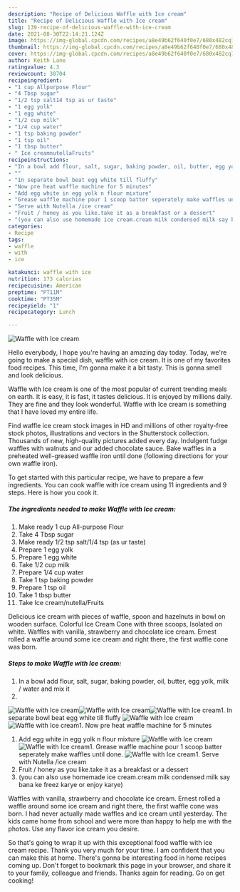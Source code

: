 ```yaml
---
description: "Recipe of Delicious Waffle with Ice cream"
title: "Recipe of Delicious Waffle with Ice cream"
slug: 139-recipe-of-delicious-waffle-with-ice-cream
date: 2021-08-30T22:14:21.124Z
image: https://img-global.cpcdn.com/recipes/a8e49b62f640f0e7/680x482cq70/waffle-with-ice-cream-recipe-main-photo.jpg
thumbnail: https://img-global.cpcdn.com/recipes/a8e49b62f640f0e7/680x482cq70/waffle-with-ice-cream-recipe-main-photo.jpg
cover: https://img-global.cpcdn.com/recipes/a8e49b62f640f0e7/680x482cq70/waffle-with-ice-cream-recipe-main-photo.jpg
author: Keith Lane
ratingvalue: 4.3
reviewcount: 38704
recipeingredient:
- "1 cup Allpurpose Flour"
- "4 Tbsp sugar"
- "1/2 tsp salt14 tsp as ur taste"
- "1 egg yolk"
- "1 egg white"
- "1/2 cup milk"
- "1/4 cup water"
- "1 tsp baking powder"
- "1 tsp oil"
- "1 tbsp butter"
- " Ice creamnutellaFruits"
recipeinstructions:
- "In a bowl add flour, salt, sugar, baking powder, oil, butter, egg yolk, milk / water and mix it"
- ""
- "In separate bowl beat egg white till fluffy"
- "Now pre heat waffle machine for 5 minutes"
- "Add egg white in egg yolk n flour mixture"
- "Grease waffle machine pour 1 scoop batter seperately make waffles until done."
- "Serve with Nutella /ice cream"
- "Fruit / honey as you like.take it as a breakfast or a dessert"
- "(you can also use homemade ice cream.cream milk condensed milk say bana ke freez karye or enjoy karye)"
categories:
- Recipe
tags:
- waffle
- with
- ice

katakunci: waffle with ice 
nutrition: 173 calories
recipecuisine: American
preptime: "PT11M"
cooktime: "PT35M"
recipeyield: "1"
recipecategory: Lunch

---
```



![Waffle with Ice cream](https://img-global.cpcdn.com/recipes/a8e49b62f640f0e7/680x482cq70/waffle-with-ice-cream-recipe-main-photo.jpg)

Hello everybody, I hope you're having an amazing day today. Today, we're going to make a special dish, waffle with ice cream. It is one of my favorites food recipes. This time, I'm gonna make it a bit tasty. This is gonna smell and look delicious.

Waffle with Ice cream is one of the most popular of current trending meals on earth. It is easy, it is fast, it tastes delicious. It is enjoyed by millions daily. They are fine and they look wonderful. Waffle with Ice cream is something that I have loved my entire life.

Find waffle ice cream stock images in HD and millions of other royalty-free stock photos, illustrations and vectors in the Shutterstock collection. Thousands of new, high-quality pictures added every day. Indulgent fudge waffles with walnuts and our added chocolate sauce. Bake waffles in a preheated well-greased waffle iron until done (following directions for your own waffle iron).


To get started with this particular recipe, we have to prepare a few ingredients. You can cook waffle with ice cream using 11 ingredients and 9 steps. Here is how you cook it.

<!--inarticleads1-->

##### The ingredients needed to make Waffle with Ice cream:

1. Make ready 1 cup All-purpose Flour
1. Take 4 Tbsp sugar
1. Make ready 1/2 tsp salt/1/4 tsp (as ur taste)
1. Prepare 1 egg yolk
1. Prepare 1 egg white
1. Take 1/2 cup milk
1. Prepare 1/4 cup water
1. Take 1 tsp baking powder
1. Prepare 1 tsp oil
1. Take 1 tbsp butter
1. Take  Ice cream/nutella/Fruits


Delicious ice cream with pieces of waffle, spoon and hazelnuts in bowl on wooden surface. Colorful Ice Cream Cone with three scoops, Isolated on white. Waffles with vanilla, strawberry and chocolate ice cream. Ernest rolled a waffle around some ice cream and right there, the first waffle cone was born. 

<!--inarticleads2-->

##### Steps to make Waffle with Ice cream:

1. In a bowl add flour, salt, sugar, baking powder, oil, butter, egg yolk, milk / water and mix it
1. 
<img src="//assets-global.cpcdn.com/assets/icons/button_play-2c75c40dde080a61004c1f40b05d8f140eaff45d7e9e6481dc71c63d2e7c4909.png" alt="Waffle with Ice cream"><img src="//assets-global.cpcdn.com/assets/icons/button_play-2c75c40dde080a61004c1f40b05d8f140eaff45d7e9e6481dc71c63d2e7c4909.png" alt="Waffle with Ice cream"><img src="//assets-global.cpcdn.com/assets/icons/button_play-2c75c40dde080a61004c1f40b05d8f140eaff45d7e9e6481dc71c63d2e7c4909.png" alt="Waffle with Ice cream">1. In separate bowl beat egg white till fluffy
<img src="//assets-global.cpcdn.com/assets/icons/button_play-2c75c40dde080a61004c1f40b05d8f140eaff45d7e9e6481dc71c63d2e7c4909.png" alt="Waffle with Ice cream"><img src="//assets-global.cpcdn.com/assets/icons/button_play-2c75c40dde080a61004c1f40b05d8f140eaff45d7e9e6481dc71c63d2e7c4909.png" alt="Waffle with Ice cream">1. Now pre heat waffle machine for 5 minutes
1. Add egg white in egg yolk n flour mixture
<img src="//assets-global.cpcdn.com/assets/icons/button_play-2c75c40dde080a61004c1f40b05d8f140eaff45d7e9e6481dc71c63d2e7c4909.png" alt="Waffle with Ice cream"><img src="//assets-global.cpcdn.com/assets/icons/button_play-2c75c40dde080a61004c1f40b05d8f140eaff45d7e9e6481dc71c63d2e7c4909.png" alt="Waffle with Ice cream">1. Grease waffle machine pour 1 scoop batter seperately make waffles until done.
<img src="//assets-global.cpcdn.com/assets/icons/button_play-2c75c40dde080a61004c1f40b05d8f140eaff45d7e9e6481dc71c63d2e7c4909.png" alt="Waffle with Ice cream">1. Serve with Nutella /ice cream
1. Fruit / honey as you like.take it as a breakfast or a dessert
1. (you can also use homemade ice cream.cream milk condensed milk say bana ke freez karye or enjoy karye)


Waffles with vanilla, strawberry and chocolate ice cream. Ernest rolled a waffle around some ice cream and right there, the first waffle cone was born. I had never actually made waffles and ice cream until yesterday. The kids came home from school and were more than happy to help me with the photos. Use any flavor ice cream you desire. 

So that's going to wrap it up with this exceptional food waffle with ice cream recipe. Thank you very much for your time. I am confident that you can make this at home. There's gonna be interesting food in home recipes coming up. Don't forget to bookmark this page in your browser, and share it to your family, colleague and friends. Thanks again for reading. Go on get cooking!
